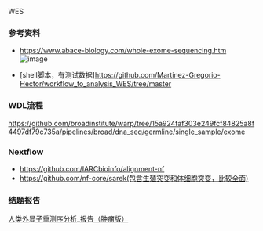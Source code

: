 WES

### 参考资料
- https://www.abace-biology.com/whole-exome-sequencing.htm
![image](https://github.com/petemeng/WGS/assets/96255420/d1d48148-3211-47b1-be29-09a4be21cca1)

- [shell脚本，有测试数据]https://github.com/Martinez-Gregorio-Hector/workflow_to_analysis_WES/tree/master

### WDL流程
https://github.com/broadinstitute/warp/tree/15a924faf303e249fcf84825a8f4497df79c735a/pipelines/broad/dna_seq/germline/single_sample/exome

### Nextflow
- https://github.com/IARCbioinfo/alignment-nf
- https://github.com/nf-core/sarek(包含生殖突变和体细胞突变，比较全面)

### 结题报告
[人类外显子重测序分析_报告（肿瘤版）](https://www.bioincloud.tech/cloudir/reports/WES/wes_report.html)
